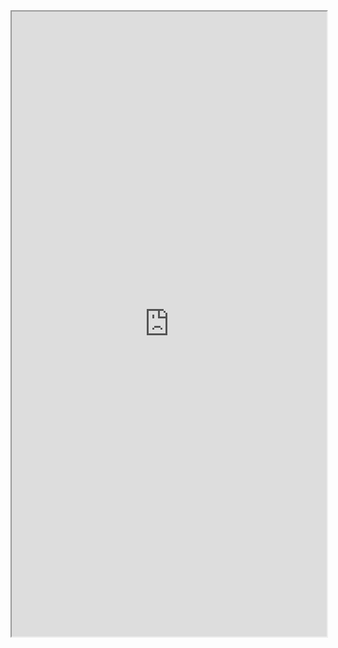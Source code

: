 <iframe width="100%" height="1000px" src="https://embed.plnkr.co/x4ev1QmJ8gm7USGsJdMQ/?show=preview&sidebar=none&deferRun"></iframe>